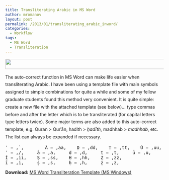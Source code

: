 ```yaml
---
title: Transliterating Arabic in MS Word
author: mromanov
layout: post
permalink: /2013/01/transliterating_arabic_inword/
categories:
  - Workflow
tags:
  - MS Word
  - Transliteration
---
```

[<img class="alignleft  wp-image-604" title="al-kalam" src="http://alraqmiyyat.org/wp-content/uploads/2013/01/al-kalam.gif" alt="" width="600" height="32" />][1]

<p style="text-align: left;">
  <span style="line-height: 1.7;">The auto-correct function in MS Word can make life easier when transliterating Arabic. I have been using a template file with main symbols assigned to simple combinations for quite a while and some of my fellow graduate students found this method very convenient. It is quite simple: create a new file with the attached template (see below)&#8230; type commas before and after the letter which is to be transliterated (for capital letters type letters twice). Some major terms are also added to this auto-correct template, e.g. Quran > Qurʾān, hadith > </span><em style="line-height: 1.7;">ḥadīth</em><span style="line-height: 1.7;">, madhhab > </span><em style="line-height: 1.7;">madhhab</em><span style="line-height: 1.7;">, etc. The list can always be expanded if necessary.</span>
</p>

<pre class="brush: plain; title: ; notranslate" title="">ʿ = ,`,		Ā = ,aa,	Ḍ = ,dd,	Ṭ = ,tt,	Ū = ,uu,
ʾ = ,/,		ā = ,a,		ḍ = ,d,		ṭ = ,t,		ū = ,u,
Ī = ,ii,	Ṣ = ,ss,	Ḥ = ,hh,	Ẓ = ,zz,
ī = ,i,		ṣ = ,s,		ḥ = ,h,		ẓ = ,z,
</pre>

**Download:** [MS Word Transliteration Template (MS Windows)][2]

 [1]: http://alraqmiyyat.org/wp-content/uploads/2013/01/al-kalam.gif
 [2]: http://alraqmiyyat.org/wp-content/uploads/2013/01/transliteration.zip